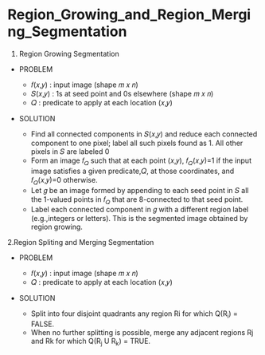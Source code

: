 # Region_Growing_and_Region_Merging_Segmentation

1. Region Growing Segmentation

  * PROBLEM
      * 𝑓(𝑥,𝑦) : input image (shape 𝑚 𝑥 𝑛)
      * 𝑆(𝑥,𝑦) : 1s at seed point and 0s elsewhere (shape 𝑚 𝑥 𝑛)
      * 𝑄 	  : predicate to apply at each location (𝑥,𝑦)
      
   * SOLUTION
      * Find all connected components in 𝑆(𝑥,𝑦) and reduce each connected component to one pixel; label all such pixels found as 1. All other pixels in 𝑆 are labeled 0  
      * Form an image 𝑓<sub>𝑄</sub> such that at each point (𝑥,𝑦), 𝑓<sub>𝑄</sub>(𝑥,𝑦)=1 if the input image satisfies a given predicate,𝑄, at those coordinates, and 𝑓<sub>𝑄</sub>(𝑥,𝑦)=0 otherwise.
      * Let 𝑔 be an image formed by appending to each seed point in 𝑆 all the 1-valued points in 𝑓<sub>𝑄</sub> that are 8-connected to that seed point.
      * Label each connected component in 𝑔 with a different region label (e.g.,integers or letters). This is the segmented image obtained by region growing.
 
2.Region Spliting and Merging Segmentation

   * PROBLEM
      * 𝑓(𝑥,𝑦) : input image (shape 𝑚 𝑥 𝑛)
      * 𝑄 	  : predicate to apply at each location (𝑥,𝑦)
      
   * SOLUTION
      * Split into four disjoint quadrants any region Ri for which Q(R<sub>i</sub>) = FALSE.
      * When no further splitting is possible, merge any adjacent regions Rj and Rk for which Q(R<sub>j</sub> U R<sub>k</sub>) = TRUE.
